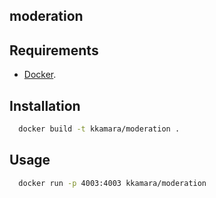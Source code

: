 ## moderation



## Requirements

* [Docker](https://www.docker.com).

## Installation

```bash
  docker build -t kkamara/moderation .
```

## Usage

```bash
  docker run -p 4003:4003 kkamara/moderation
```